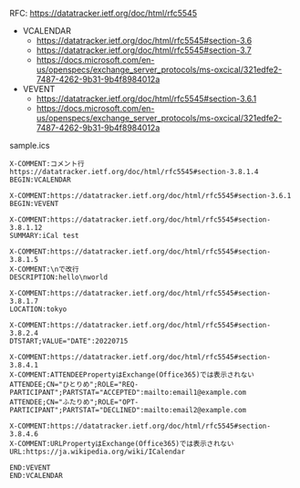 RFC: https://datatracker.ietf.org/doc/html/rfc5545

* VCALENDAR
  * https://datatracker.ietf.org/doc/html/rfc5545#section-3.6
  * https://datatracker.ietf.org/doc/html/rfc5545#section-3.7
  * https://docs.microsoft.com/en-us/openspecs/exchange_server_protocols/ms-oxcical/321edfe2-7487-4262-9b31-9b4f8984012a
* VEVENT
  * https://datatracker.ietf.org/doc/html/rfc5545#section-3.6.1
  * https://docs.microsoft.com/en-us/openspecs/exchange_server_protocols/ms-oxcical/321edfe2-7487-4262-9b31-9b4f8984012a

sample.ics
```
X-COMMENT:コメント行 https://datatracker.ietf.org/doc/html/rfc5545#section-3.8.1.4
BEGIN:VCALENDAR

X-COMMENT:https://datatracker.ietf.org/doc/html/rfc5545#section-3.6.1
BEGIN:VEVENT

X-COMMENT:https://datatracker.ietf.org/doc/html/rfc5545#section-3.8.1.12
SUMMARY:iCal test

X-COMMENT:https://datatracker.ietf.org/doc/html/rfc5545#section-3.8.1.5
X-COMMENT:\nで改行
DESCRIPTION:hello\nworld

X-COMMENT:https://datatracker.ietf.org/doc/html/rfc5545#section-3.8.1.7
LOCATION:tokyo

X-COMMENT:https://datatracker.ietf.org/doc/html/rfc5545#section-3.8.2.4
DTSTART;VALUE="DATE":20220715

X-COMMENT:https://datatracker.ietf.org/doc/html/rfc5545#section-3.8.4.1
X-COMMENT:ATTENDEEPropertyはExchange(Office365)では表示されない
ATTENDEE;CN="ひとりめ";ROLE="REQ-PARTICIPANT";PARTSTAT="ACCEPTED":mailto:email1@example.com
ATTENDEE;CN="ふたりめ";ROLE="OPT-PARTICIPANT";PARTSTAT="DECLINED":mailto:email2@example.com

X-COMMENT:https://datatracker.ietf.org/doc/html/rfc5545#section-3.8.4.6
X-COMMENT:URLPropertyはExchange(Office365)では表示されない
URL:https://ja.wikipedia.org/wiki/ICalendar

END:VEVENT
END:VCALENDAR
```
